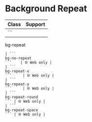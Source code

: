 # Background Repeat

| Class                   | Support     |
| ----------------------- | ----------- |
| ```
bg-repeat
```       | 🌐 Web only |
| ```
bg-no-repeat
```    | 🌐 Web only |
| ```
bg-repeat-x
```     | 🌐 Web only |
| ```
bg-repeat-y
```     | 🌐 Web only |
| ```
bg-repeat-round
``` | 🌐 Web only |
| ```
bg-repeat-space
``` | 🌐 Web only |
